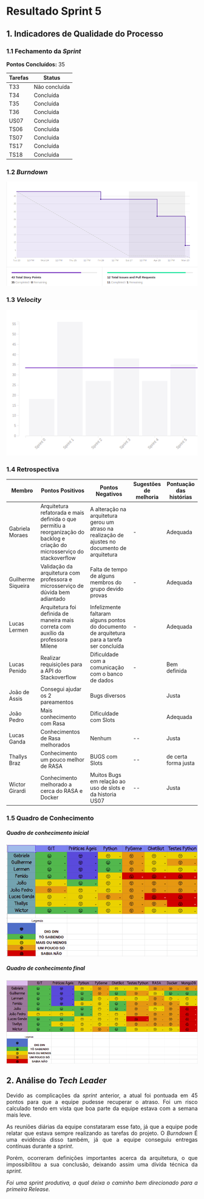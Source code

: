 # Resultado Sprint 5

## 1. Indicadores de Qualidade do Processo

### 1.1 Fechamento da _Sprint_

**Pontos Concluídos:** 35

|Tarefas | Status|
|--|--|
| T33 | Não concluída |
| T34 | Concluída |
| T35 | Concluída |
| T36 | Concluída |
| US07 | Concluída |
| TS06 | Concluída |
| TS07 | Concluída |
| TS17 | Concluída |
| TS18 | Concluída |

### 1.2 _Burndown_

![](./imagens/burndown-sprint5.png)

### 1.3 _Velocity_

![](./imagens/velocity-sprint5.png)

### 1.4 Retrospectiva

|Membro|Pontos Positivos|Pontos Negativos|Sugestões de melhoria| Pontuação das histórias |
|---|------|-----|---|---|
|Gabriela Moraes| Arquitetura refatorada e mais definida o que permitiu a reorganização do backlog e criação do microsserviço do stackoverflow| A alteração na arquitetura gerou um atraso na realização de ajustes no documento de arquitetura |- | Adequada
|Guilherme Siqueira| Validação da arquitetura com professora e microsserviço de dúvida bem adiantado | Falta de tempo de alguns membros do grupo devido provas | - |Adequada
|Lucas Lermen| Arquitetura foi definida de maneira mais correta com auxílio da professora Milene| Infelizmente faltaram alguns pontos do documento de arquitetura para a tarefa ser concluída | -  | Adequada |
|Lucas Penido| Realizar requisições para a API do Stackoverflow | Dificuldade com a comunicação com o banco de dados | - | Bem definida |
|João de Assis|Consegui ajudar os 2 pareamentos| Bugs diversos||Justa
|João Pedro|Mais conhecimento com Rasa |Dificuldade com Slots | |Adequada|
|Lucas Ganda| Conhecimentos de Rasa melhorados|Nenhum |-- | Justa|
|Thallys Braz| Conhecimento um pouco melhor de RASA|BUGS com Slots |-- |de certa forma justa
|Wictor Girardi|Conhecimento melhorado a cerca do RASA e Docker |Muitos Bugs em relação ao uso de slots e da historia US07 |--| Justa


### 1.5 Quadro de Conhecimento

##### Quadro de conhecimento inicial

![](./imagens/quadroconhecimento-sprint4.png)

##### Quadro de conhecimento final

![](./imagens/quadroconhecimento-sprint5.png)

## 2. Análise do _Tech Leader_

<p align = "justify">Devido as complicações da <i>sprint</i> anterior, a atual foi pontuada em 45 pontos para que a equipe pudesse recuperar o atraso. Foi um risco calculado tendo em vista que boa parte da equipe estava com a semana mais leve.

<p align = "justify">As reuniões diárias da equipe constataram esse fato, já que a equipe pode relatar que estava sempre realizando as tarefas do projeto. O <i>Burndown</i> É uma evidência disso também, já que a equipe conseguiu entregas contínuas durante a <i>sprint</i>.

<p align = "justify">Porém, ocorreram definições importantes acerca da arquitetura, o que impossibilitou a sua conclusão, deixando assim uma dívida técnica da <i>sprint<i>.

<p align = "justify"> Foi uma <i>sprint</i> produtiva, a qual deixa o caminho bem direcionado para a primeira Release.



